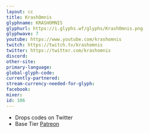 ```yaml
---
layout: cc
title: KrashOmnis
glyphname: KRASHOMNIS
glyphurl: https://i.glyphs.wf/glyphs/KrashOmnis.png
glyphwave: 7
youtube: https://www.youtube.com/krashomnis
twitch: https://twitch.tv/krashomnis
twitter: https://twitter.com/krashomnis
discord: 
other-site: 
primary-language: 
global-glyph-code: 
currently-partnered: 
stream-currency-needed-for-glyph: 
facebook: 
mixer: 
id: 106
---
```

* Drops codes on Twitter
* Base Tier [Patreon](https://www.patreon.com/krashomnis)
